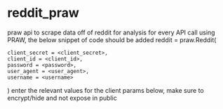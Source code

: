 # reddit_praw
praw api to scrape data off of reddit for analysis
for every API call using PRAW, the below snippet of code should be added
reddit = praw.Reddit(
   
    client_secret = <client_secret>,
    client_id = <client_id>,
    password = <password>,
    user_agent = <user_agent>,
    username = <username>
)
enter the relevant values for the client params below, make sure to encrypt/hide and not expose in public
